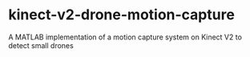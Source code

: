 # kinect-v2-drone-motion-capture
A MATLAB implementation of a motion capture system on Kinect V2 to detect small drones
